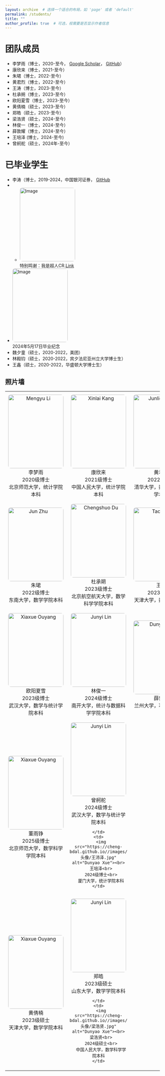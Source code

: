 ```yaml
---
layout: archive  # 选择一个适合的布局，如 'page' 或者 'default'
permalink: /students/
title: ""
author_profile: true  # 可选，视需要是否显示作者信息
---
```


团队成员
======

- 李梦雨（博士，2020-至今， [Google Scholar](https://scholar.google.com/citations?hl=zh-CN&user=hPWnWK0AAAAJ)， [GitHub](https://mengyu8042.github.io/)）
- 康欣来（博士，2021-至今）
- 朱珺（博士，2022-至今）
- 黄君烈（博士，2022-至今）
- 王涛（博士，2023-至今）
- 杜承朔（博士，2023-至今）
- 欧阳夏雪（博士，2023-至今）
- 黄倩楠（硕士，2023-至今）
- 郑皓（硕士，2023-至今）
- 梁浩贤（硕士，2024-至今）
- 林俊一（博士，2024-至今）
- 薛敦耀（博士，2024-至今）
- 王培泽 (博士，2024-至今)
- 曾舸舵（硕士，2024年-至今）


已毕业学生
======

- 李涛（博士，2019-2024，中国银河证券， [GitHub](https://github.com/sherlockLitao)
- -  <img src="https://cheng-bdal.github.io//images/李涛毕业礼物.jpg" alt="Image" width="400"><br>
特别鸣谢：我是超人CR.[Link](https://space.bilibili.com/652096797?spm_id_from=333.337.0.0)
-  <img src="https://cheng-bdal.github.io//images/李涛毕业照.jpg" alt="Image" width="400"><br>
2024年5月17日毕业纪念
- 魏夕童（硕士，2020-2022，美团）
- 林殿钧（硕士，2020-2022，宾夕法尼亚州立大学博士生）
- 王鑫（硕士，2020-2022，华盛顿大学博士生）

## 照片墙
<style>
  table, tr, td {
    border: none !important;
  }
  img {
    width: 180px;
    height: 240px;
    object-fit: cover;
    border-radius: 8px;
  }
  td {
    text-align: center;
    padding: 10px;
  }
</style>


<table>
  <tr>
    <td>
      <img src="https://cheng-bdal.github.io//images/头像/李梦雨.jpg" alt="Mengyu Li"><br>
      李梦雨<br>
      2020级博士<br>
      北京师范大学，统计学院本科
    </td>
    <td>
      <img src="https://cheng-bdal.github.io//images/头像/康欣来.jpg" alt="Xinlai Kang"><br>
      康欣来<br>
      2021级博士<br>
      中国人民大学，统计学院本科
    </td>
    <td>
      <img src="https://cheng-bdal.github.io//images/头像/黄君烈.jpg" alt="Junlie Huang"><br>
      黄君烈<br>
      2022级博士<br>
      清华大学，数学与应用数学本科
    </td>
  </tr>
  <tr>
    <td>
      <img src="https://cheng-bdal.github.io//images/头像/朱珺.jpg" alt="Jun Zhu"><br>
      朱珺<br>
      2022级博士<br>
      东南大学，数学学院本科
    </td>
    <td>
      <img src="https://cheng-bdal.github.io//images/头像/杜承朔.jpg" alt="Chengshuo Du"><br>
      杜承朔<br>
      2023级博士<br>
      北京航空航天大学，数学科学学院本科
    </td>
    <td>
      <img src="https://cheng-bdal.github.io//images/头像/王涛.jpg" alt="Tao Wang"><br>
      王涛<br>
      2023级博士<br>
      天津大学，数学学院本科
    </td>
  </tr>
  <tr>
    <td>
      <img src="https://cheng-bdal.github.io//images/头像/欧阳夏雪.jpg" alt="Xiaxue Ouyang"><br>
      欧阳夏雪<br>
      2023级博士 <br>
      武汉大学，数学与统计学院本科
    </td>
    <td>
      <img src="https://cheng-bdal.github.io//images/头像/林俊一.jpg" alt="Junyi Lin"><br>
      林俊一<br>
      2024级博士<br>
      南开大学，统计与数据科学学院本科
    </td>
    <td>
      <img src="https://cheng-bdal.github.io//images/头像/薛敦耀.jpg" alt="Dunyao Xue"><br>
      薛敦耀<br>
      兰州大学，萃英学院本科<br>
    </td>
  </tr>
  <tr>
    <td>
      <img src="https://cheng-bdal.github.io//images/头像/董雨铮.jpg" alt="Xiaxue Ouyang"><br>
      董雨铮<br>
      2025级博士<br>
      北京师范大学，数学科学学院本科
    </td>
    <td>
      <img src="https://cheng-bdal.github.io//images/头像/曾贺舵.jpg" alt="Junyi Lin"><br>
      曾舸舵<br>
      2024级博士<br>
      武汉大学，数学与统计学院本科
  
    </td>
    <td>
      <img src="https://cheng-bdal.github.io//images/头像/王沛泽.jpg" alt="Dunyao Xue"><br>
      王培泽<br>
      2024级博士<br>
      厦门大学，统计学院本科
    </td>
  </tr>
    <tr>
    <td>
      <img src="https://cheng-bdal.github.io//images/头像/黄倩楠.jpg" alt="Xiaxue Ouyang"><br>
      黄倩楠<br>
      2023级硕士<br> 
      天津大学，数学学院本科
    </td>
    <td>
      <img src="https://cheng-bdal.github.io//images/头像/郑浩.jpg" alt="Junyi Lin"><br>
      郑皓<br>
      2023级硕士<br>
      山东大学，数学学院本科
      
    </td>
    <td>
      <img src="https://cheng-bdal.github.io//images/头像/梁浩贤.jpg" alt="Dunyao Xue"><br>
      梁浩贤<br>
      2024级硕士<br>
      中国人民大学，数学科学学院本科
    </td>
  </tr>
</table>

